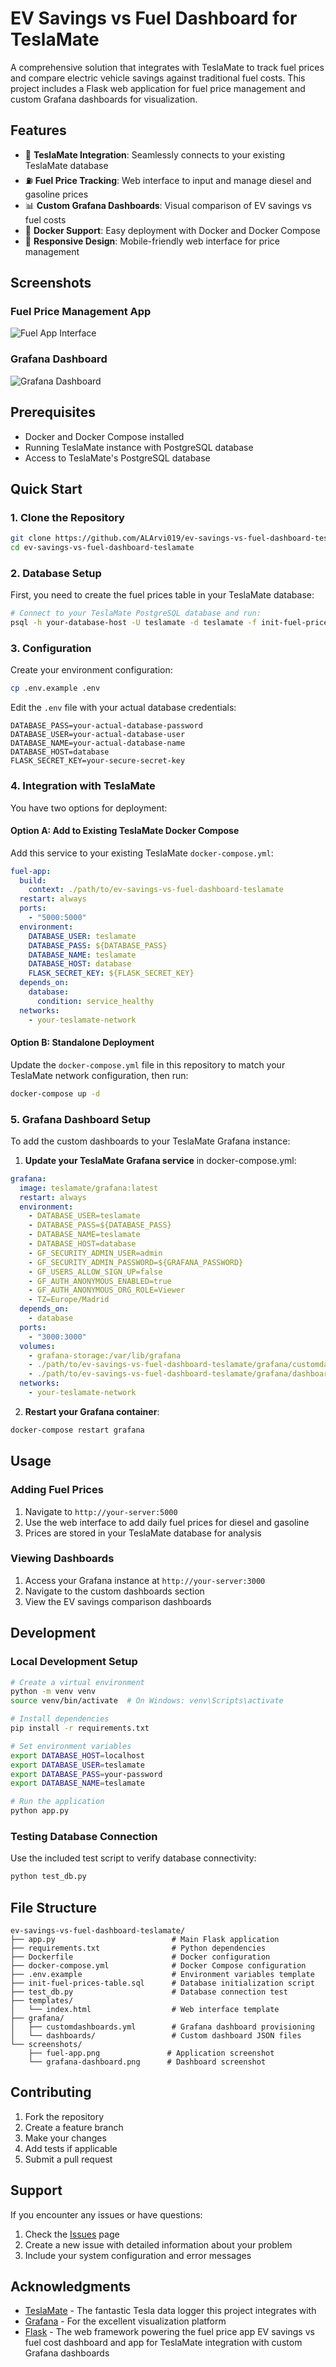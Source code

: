 # EV Savings vs Fuel Dashboard for TeslaMate

A comprehensive solution that integrates with TeslaMate to track fuel prices and compare electric vehicle savings against traditional fuel costs. This project includes a Flask web application for fuel price management and custom Grafana dashboards for visualization.

## Features

- 🚗 **TeslaMate Integration**: Seamlessly connects to your existing TeslaMate database
- ⛽ **Fuel Price Tracking**: Web interface to input and manage diesel and gasoline prices
- 📊 **Custom Grafana Dashboards**: Visual comparison of EV savings vs fuel costs
- 🐳 **Docker Support**: Easy deployment with Docker and Docker Compose
- 📱 **Responsive Design**: Mobile-friendly web interface for price management

## Screenshots

### Fuel Price Management App
![Fuel App Interface](screenshots/fuel-app.png)

### Grafana Dashboard
![Grafana Dashboard](screenshots/grafana-dashboard.png)

## Prerequisites

- Docker and Docker Compose installed
- Running TeslaMate instance with PostgreSQL database
- Access to TeslaMate's PostgreSQL database

## Quick Start

### 1. Clone the Repository

```bash
git clone https://github.com/ALArvi019/ev-savings-vs-fuel-dashboard-teslamate.git
cd ev-savings-vs-fuel-dashboard-teslamate
```

### 2. Database Setup

First, you need to create the fuel prices table in your TeslaMate database:

```bash
# Connect to your TeslaMate PostgreSQL database and run:
psql -h your-database-host -U teslamate -d teslamate -f init-fuel-prices-table.sql
```

### 3. Configuration

Create your environment configuration:

```bash
cp .env.example .env
```

Edit the `.env` file with your actual database credentials:

```env
DATABASE_PASS=your-actual-database-password
DATABASE_USER=your-actual-database-user
DATABASE_NAME=your-actual-database-name
DATABASE_HOST=database
FLASK_SECRET_KEY=your-secure-secret-key
```

### 4. Integration with TeslaMate

You have two options for deployment:

#### Option A: Add to Existing TeslaMate Docker Compose

Add this service to your existing TeslaMate `docker-compose.yml`:

```yaml
fuel-app:
  build: 
    context: ./path/to/ev-savings-vs-fuel-dashboard-teslamate
  restart: always
  ports:
    - "5000:5000"
  environment:
    DATABASE_USER: teslamate
    DATABASE_PASS: ${DATABASE_PASS}
    DATABASE_NAME: teslamate
    DATABASE_HOST: database
    FLASK_SECRET_KEY: ${FLASK_SECRET_KEY}
  depends_on:
    database:
      condition: service_healthy
  networks:
    - your-teslamate-network
```

#### Option B: Standalone Deployment

Update the `docker-compose.yml` file in this repository to match your TeslaMate network configuration, then run:

```bash
docker-compose up -d
```

### 5. Grafana Dashboard Setup

To add the custom dashboards to your TeslaMate Grafana instance:

1. **Update your TeslaMate Grafana service** in docker-compose.yml:

```yaml
grafana:
  image: teslamate/grafana:latest
  restart: always
  environment:
    - DATABASE_USER=teslamate
    - DATABASE_PASS=${DATABASE_PASS}
    - DATABASE_NAME=teslamate
    - DATABASE_HOST=database
    - GF_SECURITY_ADMIN_USER=admin
    - GF_SECURITY_ADMIN_PASSWORD=${GRAFANA_PASSWORD}
    - GF_USERS_ALLOW_SIGN_UP=false
    - GF_AUTH_ANONYMOUS_ENABLED=true
    - GF_AUTH_ANONYMOUS_ORG_ROLE=Viewer
    - TZ=Europe/Madrid
  depends_on:
    - database
  ports:
    - "3000:3000"
  volumes:
    - grafana-storage:/var/lib/grafana
    - ./path/to/ev-savings-vs-fuel-dashboard-teslamate/grafana/customdashboards.yml:/etc/grafana/provisioning/dashboards/customdashboards.yml
    - ./path/to/ev-savings-vs-fuel-dashboard-teslamate/grafana/dashboards:/etc/grafana/provisioning/dashboards/dashboards-json
  networks:
    - your-teslamate-network
```

2. **Restart your Grafana container**:

```bash
docker-compose restart grafana
```

## Usage

### Adding Fuel Prices

1. Navigate to `http://your-server:5000`
2. Use the web interface to add daily fuel prices for diesel and gasoline
3. Prices are stored in your TeslaMate database for analysis

### Viewing Dashboards

1. Access your Grafana instance at `http://your-server:3000`
2. Navigate to the custom dashboards section
3. View the EV savings comparison dashboards

## Development

### Local Development Setup

```bash
# Create a virtual environment
python -m venv venv
source venv/bin/activate  # On Windows: venv\Scripts\activate

# Install dependencies
pip install -r requirements.txt

# Set environment variables
export DATABASE_HOST=localhost
export DATABASE_USER=teslamate
export DATABASE_PASS=your-password
export DATABASE_NAME=teslamate

# Run the application
python app.py
```

### Testing Database Connection

Use the included test script to verify database connectivity:

```bash
python test_db.py
```

## File Structure

```
ev-savings-vs-fuel-dashboard-teslamate/
├── app.py                          # Main Flask application
├── requirements.txt                # Python dependencies
├── Dockerfile                      # Docker configuration
├── docker-compose.yml              # Docker Compose configuration
├── .env.example                    # Environment variables template
├── init-fuel-prices-table.sql      # Database initialization script
├── test_db.py                      # Database connection test
├── templates/
│   └── index.html                  # Web interface template
├── grafana/
│   ├── customdashboards.yml        # Grafana dashboard provisioning
│   └── dashboards/                 # Custom dashboard JSON files
└── screenshots/
    ├── fuel-app.png               # Application screenshot
    └── grafana-dashboard.png      # Dashboard screenshot
```

## Contributing

1. Fork the repository
2. Create a feature branch
3. Make your changes
4. Add tests if applicable
5. Submit a pull request

## Support

If you encounter any issues or have questions:

1. Check the [Issues](https://github.com/ALArvi019/ev-savings-vs-fuel-dashboard-teslamate/issues) page
2. Create a new issue with detailed information about your problem
3. Include your system configuration and error messages

## Acknowledgments

- [TeslaMate](https://github.com/adriankumpf/teslamate) - The fantastic Tesla data logger this project integrates with
- [Grafana](https://grafana.com/) - For the excellent visualization platform
- [Flask](https://flask.palletsprojects.com/) - The web framework powering the fuel price app
EV savings vs fuel cost dashboard and app for TeslaMate integration with custom Grafana dashboards
